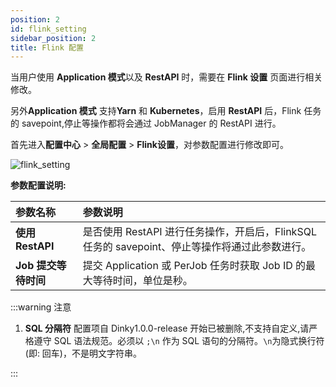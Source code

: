 ```yaml
---
position: 2
id: flink_setting
sidebar_position: 2
title: Flink 配置
---
```



当用户使用 **Application 模式**以及 **RestAPI** 时，需要在 **Flink 设置** 页面进行相关修改。

另外**Application 模式** 支持**Yarn** 和 **Kubernetes**，启用 **RestAPI** 后，Flink 任务的 savepoint,停止等操作都将会通过
JobManager 的 RestAPI 进行。

首先进入**配置中心** > **全局配置** > **Flink设置**，对参数配置进行修改即可。

![flink_setting](http://pic.dinky.org.cn/dinky/docs/test/flink_setting.jpg)

**参数配置说明:**

| 参数名称           | 参数说明                                                          |
|:---------------|:--------------------------------------------------------------|
| **使用 RestAPI** | 是否使用 RestAPI 进行任务操作，开启后，FlinkSQL 任务的 savepoint、停止等操作将通过此参数进行。 |
| **Job 提交等待时间** | 提交 Application 或 PerJob 任务时获取 Job ID 的最大等待时间，单位是秒。            |

:::warning 注意
1. **SQL 分隔符** 配置项自 Dinky1.0.0-release 开始已被删除,不支持自定义,请严格遵守 SQL 语法规范。必须以 `;\n` 作为 SQL 语句的分隔符。`\n`为隐式换行符(即: 回车)，不是明文字符串。

:::